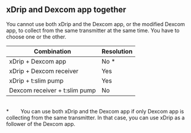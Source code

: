 ## xDrip and Dexcom app together  
  
You cannot use both xDrip and the Dexcom app, or the modified Dexcom app, to collect from the same transmitter at the same time.  You have to choose one or the other.  

|Combination  | Resolution |
|-------------|---------|
|xDrip + Dexcom app | No *|
|xDrip + Dexcom receiver | Yes |
|xDrip + t:slim pump | Yes |
|Dexcom receiver + t:slim pump | No |  

<br/>  
*    You can use both xDrip and the Dexcom app if only Dexcom app is collecting from the same transmitter.  In that case, you can use xDrip as a follower of the Dexcom app.  
